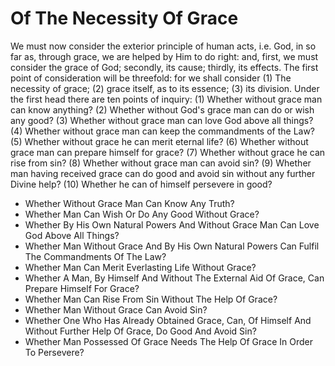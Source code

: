 # Of The Necessity Of Grace

We must now consider the exterior principle of human acts, i.e. God, in so far as, through grace, we are helped by Him to do right: and, first, we must consider the grace of God; secondly, its cause; thirdly, its effects.  The first point of consideration will be threefold: for we shall consider (1) The necessity of grace; (2) grace itself, as to its essence; (3) its division.  Under the first head there are ten points of inquiry:
(1) Whether without grace man can know anything?
(2) Whether without God's grace man can do or wish any good?
(3) Whether without grace man can love God above all things?
(4) Whether without grace man can keep the commandments of the Law?
(5) Whether without grace he can merit eternal life?
(6) Whether without grace man can prepare himself for grace?
(7) Whether without grace he can rise from sin?
(8) Whether without grace man can avoid sin?
(9) Whether man having received grace can do good and avoid sin without any further Divine help?
(10) Whether he can of himself persevere in good?

* Whether Without Grace Man Can Know Any Truth?
* Whether Man Can Wish Or Do Any Good Without Grace?
* Whether By His Own Natural Powers And Without Grace Man Can Love God Above All Things?
* Whether Man Without Grace And By His Own Natural Powers Can Fulfil The Commandments Of The Law?
* Whether Man Can Merit Everlasting Life Without Grace?
* Whether A Man, By Himself And Without The External Aid Of Grace, Can Prepare Himself For Grace?
* Whether Man Can Rise From Sin Without The Help Of Grace?
* Whether Man Without Grace Can Avoid Sin?
* Whether One Who Has Already Obtained Grace, Can, Of Himself And Without Further Help Of Grace, Do Good And Avoid Sin?
* Whether Man Possessed Of Grace Needs The Help Of Grace In Order To Persevere?